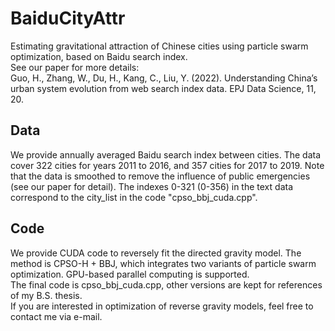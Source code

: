 # BaiduCityAttr

Estimating gravitational attraction of Chinese cities using particle swarm optimization, based on Baidu search index.  
See our paper for more details:  
Guo, H., Zhang, W., Du, H., Kang, C., Liu, Y. (2022). Understanding China’s urban system evolution from web search index data. EPJ Data Science, 11, 20.

## Data
We provide annually averaged Baidu search index between cities. The data cover 322 cities for years 2011 to 2016, and 357 cities for 2017 to 2019. Note that the data is smoothed to remove the influence of public emergencies (see our paper for detail). The indexes 0-321 (0-356) in the text data correspond to the city_list in the code "cpso_bbj_cuda.cpp".

## Code
We provide CUDA code to reversely fit the directed gravity model. The method is CPSO-H + BBJ, which integrates two variants of particle swarm optimization. GPU-based parallel computing is supported.  
The final code is cpso_bbj_cuda.cpp, other versions are kept for references of my B.S. thesis.  
If you are interested in optimization of reverse gravity models, feel free to contact me via e-mail.  
